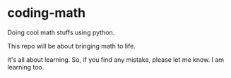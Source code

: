 # coding-math
Doing cool math stuffs using python.

This repo will be about bringing math to life. 

It's all about learning. So, if you find any mistake, please let me know. I am learning too.
